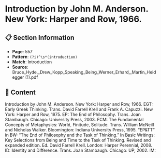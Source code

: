# Introduction by John M. Anderson. New York: Harper and Row, 1966.

## 📋 Section Information

- **Page**: 557
- **Pattern**: `(?i)^\s*(introduction)`
- **Match**: Introduction
- **Source**: Bruce_Hyde,_Drew_Kopp_Speaking_Being_Werner_Erhard,_Martin_Heidegger (1).pdf

## 📄 Content

Introduction by John M. Anderson. New York: Harper and Row, 1966.
EGT:
Early Greek Thinking. Trans. David Farrell Krell and Frank A. Capuzzi. New York:
Harper and Row, 1975.
EP:
The End of Philosophy. Trans. Joan Stambaugh. Chicago: University Press, 2003.
FCM:
The Fundamental Concepts of Metaphysics: World, Finitude, Solitude.
Trans. William McNeill and Nicholas Walker. Bloomington: Indiana University
Press, 1995.
“EP&TT” in BW:
“The End of Philosophy and the Task of Thinking.” In Basic Writings:
Key Selections from Being and Time to the Task of Thinking. Revised and
expanded edition. Ed. David Farrell Krell. London: Harper Perennial, 2008.
ID:
Identity and Difference. Trans. Joan Stambaugh. Chicago: UP, 2002.
IM: